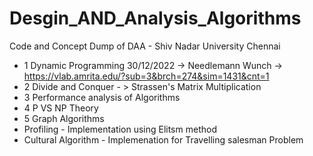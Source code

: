 # Desgin_AND_Analysis_Algorithms
Code and Concept Dump of DAA - Shiv Nadar University Chennai
- 1 Dynamic Programming 30/12/2022 -> Needlemann Wunch -> https://vlab.amrita.edu/?sub=3&brch=274&sim=1431&cnt=1
- 2 Divide and Conquer - > Strassen's Matrix Multiplication
- 3 Performance analysis of Algorithms
- 4 P VS NP Theory
- 5 Graph Algorithms
- Profiling - Implementation using Elitsm method
- Cultural Algorithm - Implemenation for Travelling salesman Problem
